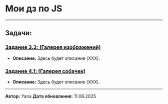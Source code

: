 
# Мои дз по JS

---

## Задачи:

### [Задание 3.3: (Галерея изображений)](https://yanagttg.github.io/homeworksJS/3.3/)

* **Описание:** Здесь будет описание (XXX).

### [Задание 4.1: (Галерея собачек)](https://yanagttg.github.io/homeworksJS/4.1/)

* **Описание:** Здесь будет описание (XXX).
---

**Автор:** Yana
**Дата обновления:** 11.06.2025 